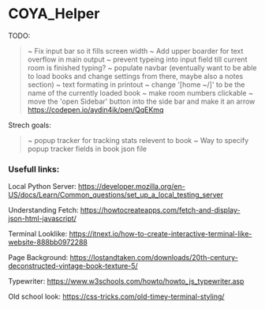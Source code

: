 # COYA_Helper





TODO:

> ~ Fix input bar so it fills screen width
> ~ Add upper boarder for text overflow in main output
> ~ prevent typeing into input field till current room is finished typing?
> ~ populate navbar (eventually want to be able to load books and change settings from there, maybe also a notes section)
> ~ text formating in printout
> ~ change '[home ~/]' to be the name of the currently loaded book
> ~ make room numbers clickable
> ~ move the 'open Sidebar' button into the side bar and make it an arrow https://codepen.io/aydin4ik/pen/QqEKmq

Strech goals:

> ~ popup tracker for tracking stats relevent to book
> ~ Way to specify popup tracker fields in book json file



### Usefull links:

Local Python Server:
https://developer.mozilla.org/en-US/docs/Learn/Common_questions/set_up_a_local_testing_server

Understanding Fetch:
https://howtocreateapps.com/fetch-and-display-json-html-javascript/

Terminal Looklike:
https://itnext.io/how-to-create-interactive-terminal-like-website-888bb0972288

Page Background:
https://lostandtaken.com/downloads/20th-century-deconstructed-vintage-book-texture-5/

Typewriter:
https://www.w3schools.com/howto/howto_js_typewriter.asp

Old school look:
https://css-tricks.com/old-timey-terminal-styling/